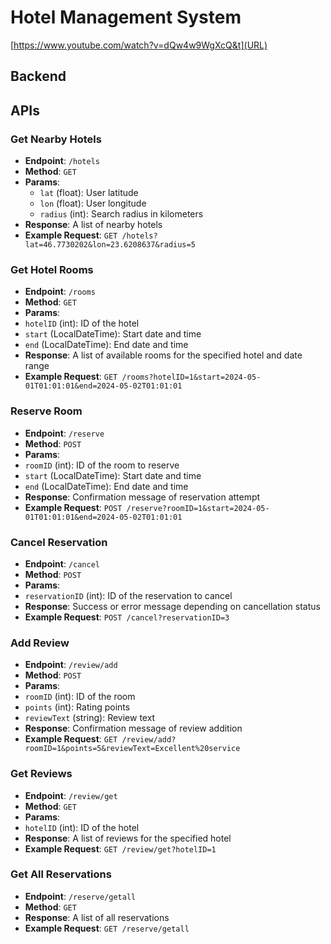 # Hotel Management System

[https://www.youtube.com/watch?v=dQw4w9WgXcQ&t](URL)

## Backend

## APIs

### Get Nearby Hotels
- **Endpoint**: `/hotels`
- **Method**: `GET`
- **Params**:
  - `lat` (float): User latitude
  - `lon` (float): User longitude
  - `radius` (int): Search radius in kilometers
- **Response**: A list of nearby hotels
- **Example Request**:
`GET /hotels?lat=46.7730202&lon=23.6208637&radius=5`

### Get Hotel Rooms
- **Endpoint**: `/rooms`
- **Method**: `GET`
- **Params**:
- `hotelID` (int): ID of the hotel
- `start` (LocalDateTime): Start date and time
- `end` (LocalDateTime): End date and time
- **Response**: A list of available rooms for the specified hotel and date range
- **Example Request**:
`GET /rooms?hotelID=1&start=2024-05-01T01:01:01&end=2024-05-02T01:01:01`

### Reserve Room
- **Endpoint**: `/reserve`
- **Method**: `POST`
- **Params**:
- `roomID` (int): ID of the room to reserve
- `start` (LocalDateTime): Start date and time
- `end` (LocalDateTime): End date and time
- **Response**: Confirmation message of reservation attempt
- **Example Request**:
`POST /reserve?roomID=1&start=2024-05-01T01:01:01&end=2024-05-02T01:01:01`

### Cancel Reservation
- **Endpoint**: `/cancel`
- **Method**: `POST`
- **Params**:
- `reservationID` (int): ID of the reservation to cancel
- **Response**: Success or error message depending on cancellation status
- **Example Request**:
`POST /cancel?reservationID=3`

### Add Review
- **Endpoint**: `/review/add`
- **Method**: `POST`
- **Params**:
- `roomID` (int): ID of the room
- `points` (int): Rating points
- `reviewText` (string): Review text
- **Response**: Confirmation message of review addition
- **Example Request**:
`GET /review/add?roomID=1&points=5&reviewText=Excellent%20service`

### Get Reviews
- **Endpoint**: `/review/get`
- **Method**: `GET`
- **Params**:
- `hotelID` (int): ID of the hotel
- **Response**: A list of reviews for the specified hotel
- **Example Request**:
`GET /review/get?hotelID=1`

### Get All Reservations
- **Endpoint**: `/reserve/getall`
- **Method**: `GET`
- **Response**: A list of all reservations
- **Example Request**:
`GET /reserve/getall`